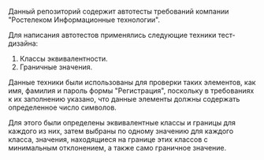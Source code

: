 Данный репозиторий содержит автотесты требований компании "Ростелеком Информационные технологии". 

Для написания автотестов применялись следующие техники тест-дизайна:
1. Классы эквивалентности. 
2. Граничные значения.

Данные техники были использованы для проверки таких элементов, как имя, фамилия и пароль формы "Регистрация", поскольку в требованиях к их заполнению указано, что данные элементы должны содержать определенное число символов.

Для этого были определены эквивалентные классы и границы для каждого из них, затем выбраны по одному значению для каждого класса, значения, находящиеся на границе этих классов с минимальным отклонением, а также само граничное значение. 
